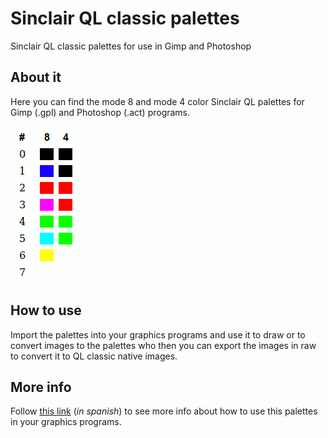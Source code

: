 # Sinclair QL classic palettes
Sinclair QL classic palettes for use in Gimp and Photoshop

## About it

Here you can find the mode 8 and mode 4 color Sinclair QL palettes for Gimp (.gpl) and Photoshop (.act) programs.

![](https://github.com/JavGuerra/Sinclair-QL-classic-palettes/blob/master/QL-classic-palettes.png "Paletas de color")

## How to use

Import the palettes into your graphics programs and use it to draw or to convert images to the palettes who then you can export the images in raw to convert it to QL classic native images.

## More info

Follow [this link](http://sinclairql.speccy.org/articulos/trucos/qlpal.htm "Exprimiendo la paleta del QL") (*in spanish*) to see more info about how to use this palettes in your graphics programs.
